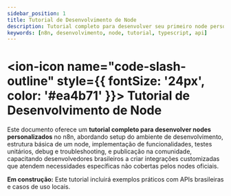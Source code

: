 ```yaml
---
sidebar_position: 1
title: Tutorial de Desenvolvimento de Node
description: Tutorial completo para desenvolver seu primeiro node personalizado para n8n
keywords: [n8n, desenvolvimento, node, tutorial, typescript, api]
---
```


# <ion-icon name="code-slash-outline" style={{ fontSize: '24px', color: '#ea4b71' }}></ion-icon> Tutorial de Desenvolvimento de Node

Este documento oferece um **tutorial completo para desenvolver nodes personalizados** no n8n, abordando setup do ambiente de desenvolvimento, estrutura básica de um node, implementação de funcionalidades, testes unitários, debug e troubleshooting, e publicação na comunidade, capacitando desenvolvedores brasileiros a criar integrações customizadas que atendem necessidades específicas não cobertas pelos nodes oficiais.

**Em construção:** Este tutorial incluirá exemplos práticos com APIs brasileiras e casos de uso locais.
